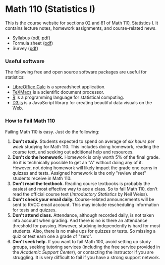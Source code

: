 # Math 110 (Statistics I)

This is the course website for sections 02 and 81 of Math 110,
Statistics I. It contains lecture notes, homework assignments, and
course-related news.

* Syllabus ([odf](static/syllabus.odf), [pdf](static/syllabus.pdf))
* Formula sheet ([pdf](static/formula_sheet.pdf))
* Survey ([pdf](static/survey.pdf))

### Useful software

The following free and open source software packages are useful for
statistics:

* [LibreOffice Calc](https://www.libreoffice.org/discover/calc/) is a
  spreadsheet application.
* [TeXMacs](http://www.texmacs.org/tmweb/home/welcome.en.html) is a
  scientific document processor.
* [R](https://www.r-project.org/) is a programming language for
  statistical computing.
* [D3.js](https://d3js.org/) is a JavaScript library for creating
  beautiful data visuals on the Web.

### How to Fail Math 110

Failing Math 110 is easy. Just do the following:

1. **Don't study.** Students expected to spend on average of *six hours
   per week* studying for Math 110. This includes doing homework,
   reading the course text, and seeking out additional help and resources.  
2. **Don't do the homework.** Homework is only worth 5% of the final grade.
   So it is technically possible to get an "A" without doing any of it.
   However, not doing homework will likely impact the grade one earns
   in quizzes and tests. Assigned homework is the only "review sheet"
   students receive in Math 110.
3. **Don't read the textbook.** Reading course textbooks is probably the
   easiest and most effective way to ace a class. So to fail Math 110,
   don't read the official course text (*Introductory Statistics* by Neil
   Weiss).
4. **Don't check your email daily.** Course-related announcements will
   be sent to RVCC email account. This may include rescheduling
   information for tests and quizzes.
5. **Don't attend class.** Attendance, although recorded daily, is not
   taken into account when grading. And there is no is there an attendance
   threshold for passing. However, studying independently is hard for most
   students. Also, there is no make ups for quizzes or tests. So missing
   a quiz or test earn one a grade of "zero".
6. **Don't seek help.** If you want to fail Math 100, avoid setting up
   study groups, seeking tutoring services (including the free service
   provided in the *Academic Support Center*), or contacting the
   instructor if you are struggling. It is very difficult to fail if you
   have a strong support network.
